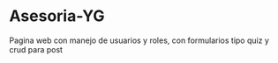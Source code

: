 # Asesoria-YG
Pagina web con manejo de usuarios y roles, con formularios tipo quiz y crud para post
